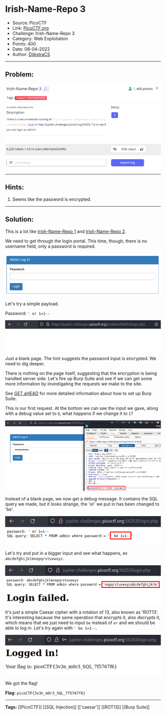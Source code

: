 # Irish-Name-Repo 3
* Source: PicoCTF
* Link: [PicoCTF.org](https://picoctf.org/)
* Challenge: Irish-Name-Repo 3
* Category: Web Exploitation
* Points: 400
* Date: 08-04-2022
* Author: [DjikstraCS](https://github.com/DjikstraCS)

---
## Problem:
![](./attachments/Pasted%20image%2020220408143012.png)

---
## Hints:
1. Seems like the password is encrypted.

---
## Solution:
This is a lot like [Irish-Name-Repo 1](https://github.com/DjikstraCS/CTF-Write-Ups/blob/main/PicoCTF/Web%20Exploitation/Irish-Name-Repo%201.md) and [Irish-Name-Repo 2](https://github.com/DjikstraCS/CTF-Write-Ups/blob/main/PicoCTF/Web%20Exploitation/Irish-Name-Repo%202.md).

We need to get through the login portal. This time, though, there is no username field, only a password is required.

![](./attachments/Pasted%20image%2020220408145935.png)

Let's try a simple payload.

Password: `' or 1=1--`

![](./attachments/Pasted%20image%2020220408151449.png)

Just a blank page. The hint suggests the password input is encrypted. We need to dig deeper.

There is nothing on the page itself, suggesting that the encryption is being handled server side. Let's fire up Burp Suite and see if we can get some more information by investigating the requests we make to the site.

See [GET aHEAD](https://github.com/DjikstraCS/CTF-Write-Ups/blob/main/PicoCTF/Web%20Exploitation/GET%20aHEAD.md) for more detailed information about how to set up Burp Suite.

This is our first request. At the bottom we can see the input we gave, along with a debug value set to `0`, what happens if we change it to `1`? 

![](./attachments/Pasted%20image%2020220408190737.png)

Instead of a blank page, we now get a debug message. It contains the SQL query we made, but it looks strange, the 'or' we put in has been changed to 'be'.

![](./attachments/Pasted%20image%2020220408190517.png)

Let's try and put in a bigger input and see what happens, ex `abcdefghijklmnopqrstuvwxyz`.

![](./attachments/Pasted%20image%2020220408191438.png)

It's just a simple Caesar cipher with a rotation of 13, also known as 'ROT13'. It's interesting because the same operation that encrypts it, also decrypts it, which means that we just need to input `be` instead of `or` and we should be able to log in. Let's try again with `' be 1=1--`.

![](./attachments/Pasted%20image%2020220408192608.png)

We got the flag!

**Flag:** `picoCTF{3v3n_m0r3_SQL_7f5767f6}`

---
**Tags:** [[PicoCTF]] [[SQL Injection]] [['caesar']] [[ROT13]] [[Burp Suite]]